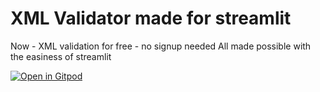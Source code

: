 # XML Validator made for streamlit 
Now - XML validation for free - no signup needed
All made possible with the easiness of streamlit

[![Open in Gitpod](https://gitpod.io/button/open-in-gitpod.svg)](https://gitpod.io/#https://github.com/pervrosen/xmlvalidator)

